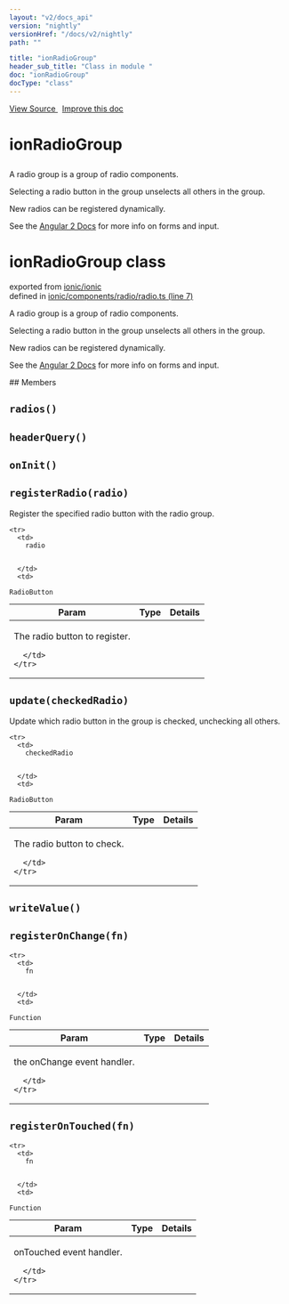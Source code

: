 ```yaml
---
layout: "v2/docs_api"
version: "nightly"
versionHref: "/docs/v2/nightly"
path: ""

title: "ionRadioGroup"
header_sub_title: "Class in module "
doc: "ionRadioGroup"
docType: "class"
---
```



<div class="improve-docs">
  <a href='http://github.com/driftyco/ionic/tree/master/#L'>
    View Source
  </a>
  &nbsp;
  <a href='http://github.com/driftyco/ionic/edit/master/#L'>
    Improve this doc
  </a>
</div>




<h1 class="api-title">

  ionRadioGroup



</h1>





A radio group is a group of radio components.

Selecting a radio button in the group unselects all others in the group.

New radios can be registered dynamically. 

See the [Angular 2 Docs](https://angular.io/docs/js/latest/api/forms/) for more info on forms and input.

<h1 class="class export">ionRadioGroup <span class="type">class</span></h1>
<p class="module">exported from <a href='undefined'>ionic/ionic</a><br/>
defined in <a href="https://github.com/driftyco/ionic2/tree/master/ionic/components/radio/radio.ts#L7-L151">ionic/components/radio/radio.ts (line 7)</a>
</p>
<p><p>A radio group is a group of radio components.</p>
<p>Selecting a radio button in the group unselects all others in the group.</p>
<p>New radios can be registered dynamically. </p>
<p>See the <a href="https://angular.io/docs/js/latest/api/forms/">Angular 2 Docs</a> for more info on forms and input.</p>
</p>
## Members

<div id="radios"></div>
<h2>
  <code>radios()</code>

</h2>












<div id="headerQuery"></div>
<h2>
  <code>headerQuery()</code>

</h2>












<div id="onInit"></div>
<h2>
  <code>onInit()</code>

</h2>












<div id="registerRadio"></div>
<h2>
  <code>registerRadio(radio)</code>

</h2>

Register the specified radio button with the radio group.



<table class="table" style="margin:0;">
  <thead>
    <tr>
      <th>Param</th>
      <th>Type</th>
      <th>Details</th>
    </tr>
  </thead>
  <tbody>
    
    <tr>
      <td>
        radio
        
        
      </td>
      <td>
        
  <code>RadioButton</code>
      </td>
      <td>
        <p>The radio button to register.</p>

        
      </td>
    </tr>
    
  </tbody>
</table>









<div id="update"></div>
<h2>
  <code>update(checkedRadio)</code>

</h2>

Update which radio button in the group is checked, unchecking all others.



<table class="table" style="margin:0;">
  <thead>
    <tr>
      <th>Param</th>
      <th>Type</th>
      <th>Details</th>
    </tr>
  </thead>
  <tbody>
    
    <tr>
      <td>
        checkedRadio
        
        
      </td>
      <td>
        
  <code>RadioButton</code>
      </td>
      <td>
        <p>The radio button to check.</p>

        
      </td>
    </tr>
    
  </tbody>
</table>









<div id="writeValue"></div>
<h2>
  <code>writeValue()</code>

</h2>











<div id="registerOnChange"></div>
<h2>
  <code>registerOnChange(fn)</code>

</h2>





<table class="table" style="margin:0;">
  <thead>
    <tr>
      <th>Param</th>
      <th>Type</th>
      <th>Details</th>
    </tr>
  </thead>
  <tbody>
    
    <tr>
      <td>
        fn
        
        
      </td>
      <td>
        
  <code>Function</code>
      </td>
      <td>
        <p>the onChange event handler.</p>

        
      </td>
    </tr>
    
  </tbody>
</table>









<div id="registerOnTouched"></div>
<h2>
  <code>registerOnTouched(fn)</code>

</h2>





<table class="table" style="margin:0;">
  <thead>
    <tr>
      <th>Param</th>
      <th>Type</th>
      <th>Details</th>
    </tr>
  </thead>
  <tbody>
    
    <tr>
      <td>
        fn
        
        
      </td>
      <td>
        
  <code>Function</code>
      </td>
      <td>
        <p>onTouched event handler.</p>

        
      </td>
    </tr>
    
  </tbody>
</table>









